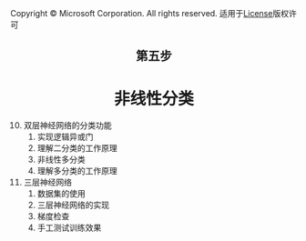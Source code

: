 Copyright © Microsoft Corporation. All rights reserved.
  适用于[License](https://github.com/Microsoft/ai-edu/blob/master/LICENSE.md)版权许可

## <center>第五步</center>

# <center>非线性分类</center>

10. 双层神经网络的分类功能
    1.  实现逻辑异或门
    2.  理解二分类的工作原理
    3.  非线性多分类
    4.  理解多分类的工作原理
11. 三层神经网络
    1.  数据集的使用
    2.  三层神经网络的实现
    3.  梯度检查
    4.  手工测试训练效果